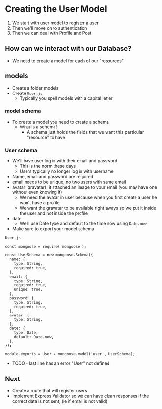 # Creating the User Model
1. We start with user model to register a user
2. Then we'll move on to authentication
3. Then we can deal with Profile and Post

## How can we interact with our Database?
* We need to create a model for each of our "resources"

## models
* Create a folder models
* Create `User.js`
    - Typically you spell models with a capital letter

### model schema
* To create a model you need to create a schema
    - What is a schema?
        + A schema just holds the fields that we want this particular "resource" to have

### User schema
* We'll have user log in with their email and password
    - This is the norm these days
    - Users typically no longer log in with username
* Name, email and password are required
* email needs to be unique, no two users with same email
* avatar (gravatar), it attached an image to your email (you may have one without even knowing it)
    - We need the avatar in user because when you first create a user he won't have a profile
    - We want the gravatar to be available right aways so we put it inside the user and not inside the profile
* date
    - We'll use Date type and default to the time now using `Date.now`
* Make sure to export your model schema

`User.js`

```
const mongoose = require('mongoose');

const UserSchema = new mongoose.Schema({
  name: {
    type: String,
    required: true,
  },
  email: {
    type: String,
    required: true,
    unique: true,
  },
  password: {
    type: String,
    required: true,
  },
  avatar: {
    type: String,
  },
  date: {
    type: Date,
    default: Date.now,
  },
});

module.exports = User = mongoose.model('user', UserSchema);
```

* TODO - last line has an error "User" not defined

## Next
* Create a route that will register users
* Implement Express Validator so we can have clean responses if the correct data is not sent, (ie if email is not valid)

